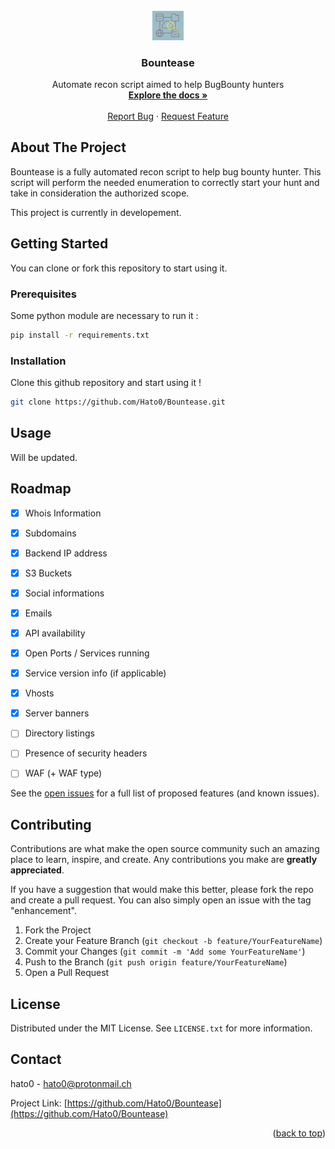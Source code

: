 <div id="top"></div>


<br />
<div align="center">
    <a href="https://github.com/Hato0/Bountease">
    <img src="images/bountease.png" alt="Logo" width=10%>
  </a>

<h3 align="center">Bountease</h3>

  <p align="center">
    Automate recon script aimed to help BugBounty hunters
    <br />
        <a href="https://github.com/Hato0/Bountease"><strong>Explore the docs »</strong></a>
    <br />
    <br />
    <a href="https://github.com/Hato0/Bountease/issues">Report Bug</a>
    ·
    <a href="https://github.com/Hato0/Bountease/issues">Request Feature</a>
  </p>
</div>

## About The Project

Bountease is a fully automated recon script to help bug bounty hunter. This script will perform the needed enumeration to correctly start your hunt and take in consideration the authorized scope.


This project is currently in developement.

## Getting Started

You can clone or fork this repository to start using it. 

### Prerequisites

Some python module are necessary to run it :
```sh
pip install -r requirements.txt
```

### Installation

Clone this github repository and start using it !
```bash
git clone https://github.com/Hato0/Bountease.git
```

## Usage

Will be updated.

## Roadmap

- [X] Whois Information
- [X] Subdomains
- [X] Backend IP address
- [X] S3 Buckets
- [X] Social informations
- [X] Emails
- [X] API availability
- [X] Open Ports / Services running
- [X] Service version info (if applicable)
- [X] Vhosts
- [X] Server banners
- [ ] Directory listings
- [ ] Presence of security headers
- [ ] WAF (+ WAF type)


See the [open issues](https://github.com/Hato0/Bountease) for a full list of proposed features (and known issues).

## Contributing

Contributions are what make the open source community such an amazing place to learn, inspire, and create. Any contributions you make are **greatly appreciated**.

If you have a suggestion that would make this better, please fork the repo and create a pull request. You can also simply open an issue with the tag "enhancement".

1. Fork the Project
2. Create your Feature Branch (`git checkout -b feature/YourFeatureName`)
3. Commit your Changes (`git commit -m 'Add some YourFeatureName'`)
4. Push to the Branch (`git push origin feature/YourFeatureName`)
5. Open a Pull Request


## License

Distributed under the MIT License. See `LICENSE.txt` for more information.

## Contact

hato0 - hato0@protonmail.ch

Project Link: [https://github.com/Hato0/Bountease](https://github.com/Hato0/Bountease)

<p align="right">(<a href="#top">back to top</a>)</p>
